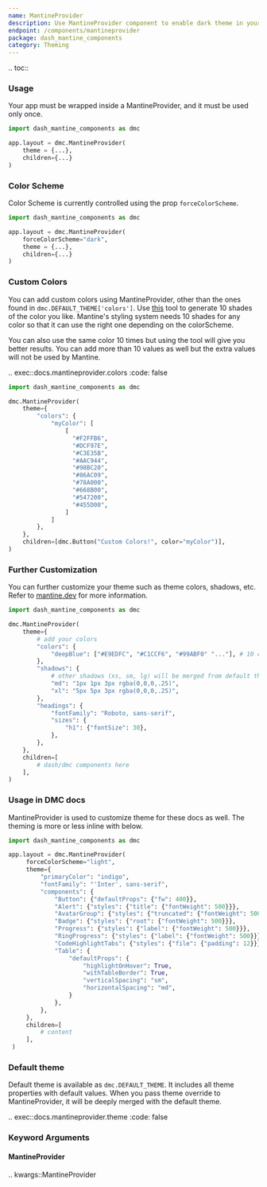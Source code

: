 ```yaml
---
name: MantineProvider
description: Use MantineProvider component to enable dark theme in your app globally.
endpoint: /components/mantineprovider
package: dash_mantine_components
category: Theming
---
```


.. toc::

### Usage

Your app must be wrapped inside a MantineProvider, and it must be used only once.

```python
import dash_mantine_components as dmc

app.layout = dmc.MantineProvider(
    theme = {...},
    children={...}
)
```

### Color Scheme

Color Scheme is currently controlled using the prop `forceColorScheme`.

```python
import dash_mantine_components as dmc

app.layout = dmc.MantineProvider(
    forceColorScheme="dark",
    theme = {...},
    children={...}
)
```

### Custom Colors

You can add custom colors using MantineProvider, other than the ones found in `dmc.DEFAULT_THEME['colors']`.
Use [this](https://omatsuri.app/color-shades-generator) tool to generate 10 shades of the color you like. Mantine's
styling system needs 10 shades for any color so that it can use the right one depending on the colorScheme.

You can also use the same color 10 times but using the tool will give you better results. You can add more than 10 values
as well but the extra values will not be used by Mantine.

.. exec::docs.mantineprovider.colors
    :code: false

```python
import dash_mantine_components as dmc

dmc.MantineProvider(
    theme={
        "colors": {
            "myColor": [
                [
                  "#F2FFB6",
                  "#DCF97E",
                  "#C3E35B",
                  "#AAC944",
                  "#98BC20",
                  "#86AC09",
                  "#78A000",
                  "#668B00",
                  "#547200",
                  "#455D00",
                ]
            ]
        },
    },
    children=[dmc.Button("Custom Colors!", color="myColor")],
)
```

### Further Customization

You can further customize your theme such as theme colors, shadows, etc. Refer to
[mantine.dev](https://mantine.dev/theming/theme-object/) for more information.

```python
import dash_mantine_components as dmc

dmc.MantineProvider(
    theme={
        # add your colors
        "colors": {
            "deepBlue": ["#E9EDFC", "#C1CCF6", "#99ABF0" "..."], # 10 color elements
        },
        "shadows": {
            # other shadows (xs, sm, lg) will be merged from default theme
            "md": "1px 1px 3px rgba(0,0,0,.25)",
            "xl": "5px 5px 3px rgba(0,0,0,.25)",
        },
        "headings": {
            "fontFamily": "Roboto, sans-serif",
            "sizes": {
                "h1": {"fontSize": 30},
            },
        },
    },
    children=[
        # dash/dmc components here
    ],
)
```

### Usage in DMC docs

MantineProvider is used to customize theme for these docs as well. The theming is more or less inline with below.

```python
import dash_mantine_components as dmc

app.layout = dmc.MantineProvider(
     forceColorScheme="light",
     theme={
         "primaryColor": "indigo",
         "fontFamily": "'Inter', sans-serif",
         "components": {
             "Button": {"defaultProps": {"fw": 400}},
             "Alert": {"styles": {"title": {"fontWeight": 500}}},
             "AvatarGroup": {"styles": {"truncated": {"fontWeight": 500}}},
             "Badge": {"styles": {"root": {"fontWeight": 500}}},
             "Progress": {"styles": {"label": {"fontWeight": 500}}},
             "RingProgress": {"styles": {"label": {"fontWeight": 500}}},
             "CodeHighlightTabs": {"styles": {"file": {"padding": 12}}},
             "Table": {
                 "defaultProps": {
                     "highlightOnHover": True,
                     "withTableBorder": True,
                     "verticalSpacing": "sm",
                     "horizontalSpacing": "md",
                 }
             },
         },
     },
     children=[
         # content
     ],
 )
```

### Default theme

Default theme is available as `dmc.DEFAULT_THEME`. It includes all theme properties with default values. 
When you pass theme override to MantineProvider, it will be deeply merged with the default theme.

.. exec::docs.mantineprovider.theme
    :code: false

### Keyword Arguments

#### MantineProvider

.. kwargs::MantineProvider
